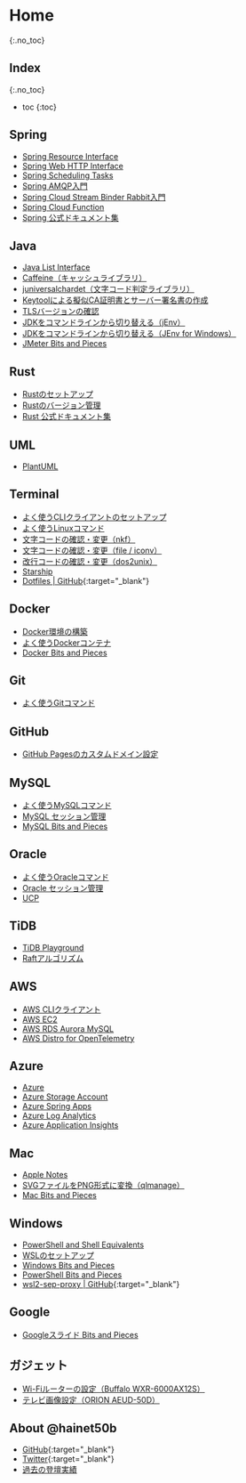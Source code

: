 # Home
{:.no_toc}

## Index
{:.no_toc}

* toc
{:toc}

## Spring
- [Spring Resource Interface](https://hainet50b.github.io/spring/spring-resource-interface)
- [Spring Web HTTP Interface](https://hainet50b.github.io/spring/spring-web-http-interface)
- [Spring Scheduling Tasks](https://hainet50b.github.io/spring/spring-scheduling-tasks)
- [Spring AMQP入門](https://hainet50b.github.io/spring/spring-amqp-intro)
- [Spring Cloud Stream Binder Rabbit入門](https://hainet50b.github.io/spring/spring-cloud-stream-binder-rabbit-intro)
- [Spring Cloud Function](https://hainet50b.github.io/spring/spring-cloud-function)
- [Spring 公式ドキュメント集](https://hainet50b.github.io/spring/spring-references)

## Java
- [Java List Interface](https://hainet50b.github.io/java/java-list-interface)
- [Caffeine（キャッシュライブラリ）](https://hainet50b.github.io/java/java-caffeine)
- [juniversalchardet（文字コード判定ライブラリ）](https://hainet50b.github.io/java/java-juniversalchardet)
- [Keytoolによる擬似CA証明書とサーバー署名書の作成](https://hainet50b.github.io/java/java-keytool)
- [TLSバージョンの確認](https://hainet50b.github.io/java/java-tls-version)
- [JDKをコマンドラインから切り替える（jEnv）](https://hainet50b.github.io/java/java-jenv)
- [JDKをコマンドラインから切り替える（JEnv for Windows）](https://hainet50b.github.io/java/java-jenv-for-windows)
- [JMeter Bits and Pieces](https://hainet50b.github.io/java/jmeter-bits-and-pieces)

## Rust
- [Rustのセットアップ](https://hainet50b.github.io/rust/rust-setup)
- [Rustのバージョン管理](https://hainet50b.github.io/rust/rust-version)
- [Rust 公式ドキュメント集](https://hainet50b.github.io/rust/rust-references)

## UML
- [PlantUML](https://hainet50b.github.io/uml/plantuml)

## Terminal
- [よく使うCLIクライアントのセットアップ](https://hainet50b.github.io/terminal/cli-clients)
- [よく使うLinuxコマンド](https://hainet50b.github.io/terminal/linux-commands)
- [文字コードの確認・変更（nkf）](https://hainet50b.github.io/terminal/nkf)
- [文字コードの確認・変更（file / iconv）](https://hainet50b.github.io/terminal/charset)
- [改行コードの確認・変更（dos2unix）](https://hainet50b.github.io/terminal/dos2unix)
- [Starship](https://hainet50b.github.io/terminal/starship)
- [Dotfiles \| GitHub](https://github.com/hainet50b/Dotfiles){:target="_blank"}

## Docker
- [Docker環境の構築](https://hainet50b.github.io/docker/setting-up-docker)
- [よく使うDockerコンテナ](https://hainet50b.github.io/docker/docker-containers)
- [Docker Bits and Pieces](https://hainet50b.github.io/docker/docker-bits-and-pieces)

## Git
- [よく使うGitコマンド](https://hainet50b.github.io/git/git-commands)

## GitHub
- [GitHub Pagesのカスタムドメイン設定](https://hainet50b.github.io/github/github-pages-custom-domain)

## MySQL
- [よく使うMySQLコマンド](https://hainet50b.github.io/mysql/mysql-commands)
- [MySQL セッション管理](https://hainet50b.github.io/mysql/mysql-manage-sessions)
- [MySQL Bits and Pieces](https://hainet50b.github.io/mysql/mysql-bits-and-pieces)

## Oracle
- [よく使うOracleコマンド](https://hainet50b.github.io/oracle/oracle-commands)
- [Oracle セッション管理](https://hainet50b.github.io/oracle/oracle-manage-sessions)
- [UCP](https://hainet50b.github.io/oracle/ucp)

## TiDB
- [TiDB Playground](https://hainet50b.github.io/tidb/tidb-playground)
- [Raftアルゴリズム](https://hainet50b.github.io/tidb/raft-algorithm)

## AWS
- [AWS CLIクライアント](https://hainet50b.github.io/aws/aws-cli-client)
- [AWS EC2](https://hainet50b.github.io/aws/aws-ec2)
- [AWS RDS Aurora MySQL](https://hainet50b.github.io/aws/aws-rds-aurora-mysql)
- [AWS Distro for OpenTelemetry](https://hainet50b.github.io/aws/aws-distro-for-opentelemetry)

## Azure
- [Azure](https://hainet50b.github.io/azure/azure)
- [Azure Storage Account](https://hainet50b.github.io/azure/azure-storage-account)
- [Azure Spring Apps](https://hainet50b.github.io/azure/azure-spring-apps)
- [Azure Log Analytics](https://hainet50b.github.io/azure/azure-log-analytics)
- [Azure Application Insights](https://hainet50b.github.io/azure/azure-application-insights)

## Mac
- [Apple Notes](https://hainet50b.github.io/mac/apple-notes)
- [SVGファイルをPNG形式に変換（qlmanage）](https://hainet50b.github.io/mac/mac-qlmanage)
- [Mac Bits and Pieces](https://hainet50b.github.io/mac/mac-bits-and-pieces)

## Windows
- [PowerShell and Shell Equivalents](https://hainet50b.github.io/windows/powershell-and-shell-equivalents)
- [WSLのセットアップ](https://hainet50b.github.io/windows/wsl)
- [Windows Bits and Pieces](https://hainet50b.github.io/windows/windows-bits-and-pieces)
- [PowerShell Bits and Pieces](https://hainet50b.github.io/windows/powershell-bits-and-pieces)
- [wsl2-sep-proxy \| GitHub](https://github.com/hainet50b/wsl2-sep-proxy){:target="_blank"}

## Google
- [Googleスライド Bits and Pieces](https://hainet50b.github.io/google/google-slides-bits-and-pieces)

## ガジェット
- [Wi-Fiルーターの設定（Buffalo WXR-6000AX12S）](https://hainet50b.github.io/gadget/buffalo-wxr-6000ax12s)
- [テレビ画像設定（ORION AEUD-50D）](https://hainet50b.github.io/gadget/orion-aeud-50d)

## About @hainet50b
- [GitHub](https://github.com/hainet50b){:target="_blank"}
- [Twitter](https://twitter.com/hainet50b){:target="_blank"}
- [過去の登壇実績](https://hainet50b.github.io/hainet50b/past-talks)
